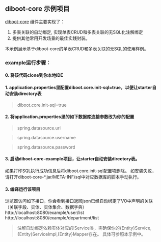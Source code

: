 ## diboot-core 示例项目

[diboot-core](https://github.com/dibo-software/diboot-v2/tree/master/diboot-core) 组件主要实现了：
1. 多表关联的自动绑定, 实现单表CRUD和多表关联的无SQL化注解绑定
2. 提供其他常用开发场景的最佳实践封装。

本示例展示基于diboot-core的单表CRUD和多表关联的无SQL的使用样例。

### example运行步骤：

#### 0. 将该代码clone到你本地IDE

#### 1. application.properties里配置diboot.core.init-sql=true，以便让starter自动安装directory表
> diboot.core.init-sql=true

#### 2. 将application.properties里的如下数据库连接参数改为你的配置
>   spring.datasource.url

>   spring.datasource.username

>   spring.datasource.password

#### 3. 启动diboot-core-example项目，让starter自动安装directory表。
如果打印SQL执行成功信息后将diboot.core.init-sql配置项删除。
如安装失败，请打开diboot-core-*.jar/META-INF/sql中对应数据库的脚本手动执行。

#### 3. 编译运行该项目
浏览器访问如下接口，你会看到接口返回json已经自动绑定了VO中声明的关联（关联字段、实体、实体集合、数据字典）
http://localhost:8080/example/user/list
http://localhost:8080/example/department/list
> 注解自动绑定依赖实体对应的IService类，需确保你的{Entity}Service,{Entity}ServiceImpl,{Entity}Mapper存在。
具体可参照本示例中。
